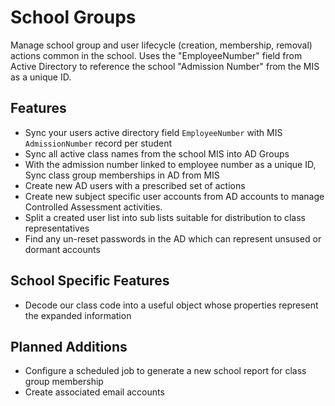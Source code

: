 ﻿# School Groups
Manage school group and user lifecycle (creation, membership, removal) actions common in the school. Uses the "EmployeeNumber" field from Active Directory to reference the school "Admission Number" from the MIS as a unique ID.

## Features
- Sync your users active directory field `EmployeeNumber` with MIS `AdmissionNumber` record per student
- Sync all active class names from the school MIS into AD Groups
- With the admission number linked to employee number as a unique ID, Sync class group memberships in AD from MIS
- Create new AD users with a prescribed set of actions
- Create new subject specific user accounts from AD accounts to manage Controlled Assessment activities.
- Split a created user list into sub lists suitable for distribution to class representatives
- Find any un-reset passwords in the AD which can represent unsused or dormant accounts

## School Specific Features
- Decode our class code into a useful object whose properties represent the expanded information

## Planned Additions
- Configure a scheduled job to generate a new school report for class group membership
- Create associated email accounts